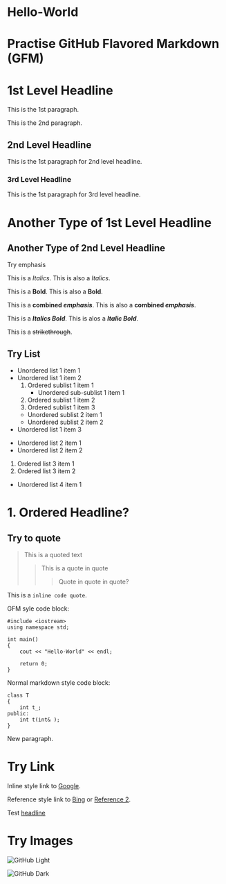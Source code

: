 # Hello-World

# Practise GitHub Flavored Markdown (GFM)

# 1st Level Headline

This is the 1st paragraph.

This is the 2nd paragraph.

## 2nd Level Headline

This is the 1st paragraph for 2nd level headline.

### 3rd Level Headline

This is the 1st paragraph for 3rd level headline.

Another Type of 1st Level Headline
==================================

Another Type of 2nd Level Headline
----------------------------------

Try emphasis

This is a *Italics*. This is also a _Italics_.

This is a **Bold**. This is also a __Bold__.

This is a **combined _emphasis_**. This is also a __combined *emphasis*__.

This is a ***Italics Bold***. This is alos a ___Italic Bold___.

This is a ~~strikethrough~~.

## Try List

* Unordered list 1 item 1
* Unordered list 1 item 2
  1. Ordered sublist 1 item 1
     - Unordered sub-sublist 1 item 1
  2. Ordered sublist 1 item 2
  3. Ordered sublist 1 item 3
  - Unordered sublist 2 item 1
  - Unordered sublist 2 item 2
* Unordered list 1 item 3
- Unordered list 2 item 1
- Unordered list 2 item 2
1. Ordered list 3 item 1
2. Ordered list 3 item 2
+ Unordered list 4 item 1

# 1. Ordered Headline?

## Try to quote

> This is a quoted text
>> This is a quote in quote
>>> Quote in quote in quote?

This is a `inline code quote`.

GFM syle code block:

```
#include <iostream>
using namespace std;

int main()
{
    cout << "Hello-World" << endl;
    
    return 0;
}
```

Normal markdown style code block:

    class T
    {
        int t_;
    public:
        int t(int& );
    }
    
New paragraph.


# Try Link

Inline style link to [Google](https://www.google.com/ "Google Link 1").

Reference style link to [Bing][1] or [Reference 2].


Test [headline](https://github.com/Fracturist/Hello-World/edit/main/README.md#hello-world)


# Try Images

![GitHub Light](https://assets2.rockpapershotgun.com/elden-ring-ranni.jpg/BROK/resize/1920x1920%3E/format/jpg/quality/80/elden-ring-ranni.jpg#gh-dark-mode-only)

![GitHub Dark](https://assets2.rockpapershotgun.com/elden-ring-rennala.jpg/BROK/resize/1920x1920%3E/format/jpg/quality/80/elden-ring-rennala.jpg#gh-light-mode-only)


[1]: https://cn.bing.com/
[Reference 2]: https://www.google.com/ "Google Link 2"
